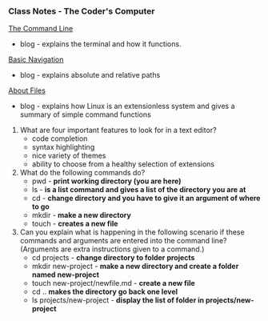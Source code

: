 ### Class Notes - The Coder's Computer

[The Command Line](https://ryanstutorials.net/linuxtutorial/commandline.php)

* blog - explains the terminal and how it functions. 

[Basic Navigation](https://ryanstutorials.net/linuxtutorial/navigation.php)

* blog - explains absolute and relative paths

[About Files](https://ryanstutorials.net/linuxtutorial/aboutfiles.php)

* blog - explains how Linux is an extensionless system and gives a summary of simple command functions

1. What are four important features to look for in a text editor?
     * code completion 
     * syntax highlighting
     * nice variety of themes
     * ability to choose from a healthy selection of extensions
2. What do the following commands do?
     * pwd - **print working directory (you are here)**
     * ls - **is a list command and gives a list of the directory you are at**
     * cd - **change directory and you have to give it an argument of where to go**
     * mkdir - **make a new directory**
     * touch - **creates a new file**
3. Can you explain what is happening in the following scenario if these commands and arguments are entered into the command line? (Arguments are extra instructions given to a command.)
     * cd projects - **change directory to folder projects**
     * mkdir new-project  - **make a new directory and create a folder named new-project**
     * touch new-project/newfile.md - **create a new file**
     * cd .. **makes the directory go back one level**
     * ls projects/new-project - **display the list of folder in projects/new-project**
